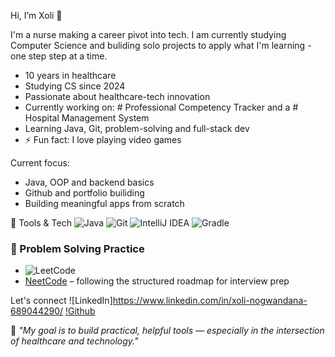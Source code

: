 Hi, I’m Xoli 👋

I'm a nurse making a career pivot into tech. I am currently studying Computer Science and buliding solo projects to apply what I'm learning - one step step at a time.

- 10 years in healthcare
- Studying CS since 2024
- Passionate about healthcare-tech innovation
- Currently working on: # Professional Competency Tracker and a # Hospital Management System 
- Learning Java, Git, problem-solving and full-stack dev
- ⚡ Fun fact: I love playing video games

Current focus:
- Java, OOP and backend basics
- Github and portfolio builiding
- Building meaningful apps from scratch

🔧 Tools & Tech
![Java](https://img.shields.io/badge/Java-ED8B00?style=flat-square&logo=java&logoColor=white)
![Git](https://img.shields.io/badge/Git-F05032?style=flat-square&logo=git&logoColor=white)
![IntelliJ IDEA](https://img.shields.io/badge/IDE-IntelliJ%20IDEA-blue?style=flat-square&logo=intellij-idea)
![Gradle](https://img.shields.io/badge/Gradle-02303A?style=flat-square&logo=gradle&logoColor=white)

### 🧠 Problem Solving Practice
- ![LeetCode](https://leetcode.com/u/parteiramor)
- [NeetCode](https://neetcode.io/) – following the structured roadmap for interview prep

Let's connect
![LinkedIn]https://www.linkedin.com/in/xoli-nogwandana-689044290/
[!Github](https://github.com/Parteiramor/)

🧪 *"My goal is to build practical, helpful tools — especially in the intersection of healthcare and technology."*



<!---
Parteiramor/Parteiramor is a ✨ special ✨ repository because its `README.md` (this file) appears on your GitHub profile.
You can click the Preview link to take a look at your changes.
--->

